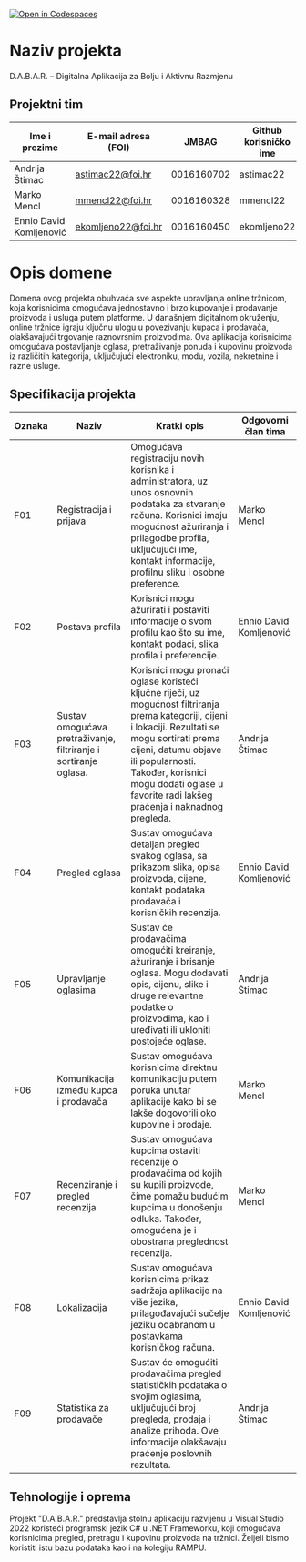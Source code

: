[![Open in Codespaces](https://classroom.github.com/assets/launch-codespace-2972f46106e565e64193e422d61a12cf1da4916b45550586e14ef0a7c637dd04.svg)](https://classroom.github.com/open-in-codespaces?assignment_repo_id=16554157)
# Naziv projekta
D.A.B.A.R. – Digitalna Aplikacija za Bolju i Aktivnu Razmjenu

## Projektni tim

Ime i prezime | E-mail adresa (FOI) | JMBAG | Github korisničko ime | Seminarska grupa
------------  | ------------------- | ----- | --------------------- | ----------------
Andrija Štimac | astimac22@foi.hr | 0016160702 | astimac22 | G01
Marko Mencl | mmencl22@foi.hr | 0016160328 | mmencl22 | G01
Ennio David Komljenović | ekomljeno22@foi.hr | 0016160450 | ekomljeno22 | G01

# Opis domene

Domena ovog projekta obuhvaća sve aspekte upravljanja online tržnicom, koja korisnicima omogućava jednostavno i brzo kupovanje i prodavanje proizvoda i usluga putem platforme. U današnjem digitalnom okruženju, online tržnice igraju ključnu ulogu u povezivanju kupaca i prodavača, olakšavajući trgovanje raznovrsnim proizvodima. Ova aplikacija korisnicima omogućava postavljanje oglasa, pretraživanje ponuda i kupovinu proizvoda iz različitih kategorija, uključujući elektroniku, modu, vozila, nekretnine i razne usluge.

## Specifikacija projekta

| **Oznaka** | **Naziv**                             | **Kratki opis**                                                                                                                                                        | **Odgovorni član tima**       |
|------------|---------------------------------------|------------------------------------------------------------------------------------------------------------------------------------------------------------------------|-------------------------------|
| F01        | Registracija i prijava                | Omogućava registraciju novih korisnika i administratora, uz unos osnovnih podataka za stvaranje računa. Korisnici imaju mogućnost ažuriranja i prilagodbe profila, uključujući ime, kontakt informacije, profilnu sliku i osobne preference. | Marko Mencl                   |
| F02        | Postava profila                       | Korisnici mogu ažurirati i postaviti informacije o svom profilu kao što su ime, kontakt podaci, slika profila i preferencije.                                         | Ennio David Komljenović       |
| F03        | Sustav omogućava pretraživanje, filtriranje i sortiranje oglasa. | Korisnici mogu pronaći oglase koristeći ključne riječi, uz mogućnost filtriranja prema kategoriji, cijeni i lokaciji. Rezultati se mogu sortirati prema cijeni, datumu objave ili popularnosti. Također, korisnici mogu dodati oglase u favorite radi lakšeg praćenja i naknadnog pregleda. | Andrija Štimac                   |
| F04        | Pregled oglasa                        | Sustav omogućava detaljan pregled svakog oglasa, sa prikazom slika, opisa proizvoda, cijene, kontakt podataka prodavača i korisničkih recenzija.                                   | Ennio David Komljenović       |
| F05        | Upravljanje oglasima                  | Sustav će prodavačima omogućiti kreiranje, ažuriranje i brisanje oglasa. Mogu dodavati opis, cijenu, slike i druge relevantne podatke o proizvodima, kao i uređivati ili ukloniti postojeće oglase. | Andrija Štimac       |
| F06        | Komunikacija između kupca i prodavača | Sustav omogućava korisnicima direktnu komunikaciju putem poruka unutar aplikacije kako bi se lakše dogovorili oko kupovine i prodaje. | Marko Mencl                   |
| F07        | Recenziranje i pregled recenzija      | Sustav omogućava kupcima ostaviti recenzije o prodavačima od kojih su kupili proizvode, čime pomažu budućim kupcima u donošenju odluka. Također, omogućena je i obostrana preglednost recenzija. |  Marko Mencl      |
| F08        | Lokalizacija                          | Sustav omogućava korisnicima prikaz sadržaja aplikacije na više jezika, prilagođavajući sučelje jeziku odabranom u postavkama korisničkog računa.                             | Ennio David Komljenović                   |
| F09        | Statistika za prodavače               | Sustav će omogućiti prodavačima pregled statističkih podataka o svojim oglasima, uključujući broj pregleda, prodaja i analize prihoda. Ove informacije olakšavaju praćenje poslovnih rezultata. | Andrija Štimac       |

## Tehnologije i oprema
Projekt "D.A.B.A.R." predstavlja stolnu aplikaciju razvijenu u Visual Studio 2022 koristeći programski jezik C# u .NET Frameworku, koji omogućava korisnicima pregled, pretragu i kupovinu proizvoda na tržnici. Željeli bismo koristiti istu bazu podataka kao i na kolegiju RAMPU.
